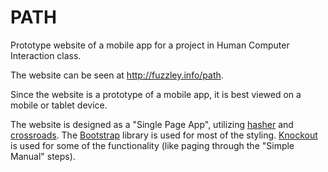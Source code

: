 PATH
====

Prototype website of a mobile app for a project in Human Computer Interaction class.

The website can be seen at http://fuzzley.info/path.

Since the website is a prototype of a mobile app, it is best viewed on a mobile or tablet device.

The website is designed as a "Single Page App", utilizing [hasher](https://github.com/millermedeiros/hasher/) and [crossroads](https://millermedeiros.github.io/crossroads.js/).
The [Bootstrap](http://getbootstrap.com/) library is used for most of the styling.
[Knockout](http://knockoutjs.com/) is used for some of the functionality (like paging through the "Simple Manual" steps).
